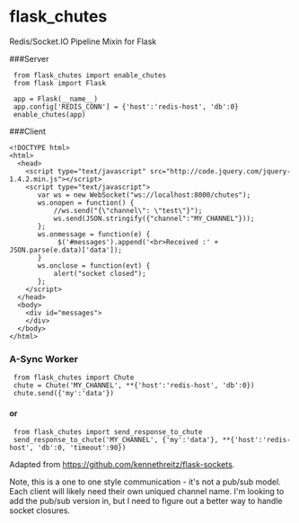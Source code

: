 flask_chutes
============

Redis/Socket.IO Pipeline Mixin for Flask

###Server


     from flask_chutes import enable_chutes
     from flask import Flask
    
     app = Flask(__name__)
     app.config['REDIS_CONN'] = {'host':'redis-host', 'db':0}
     enable_chutes(app)
    
###Client


    <!DOCTYPE html>
    <html>
      <head>
        <script type="text/javascript" src="http://code.jquery.com/jquery-1.4.2.min.js"></script>
        <script type="text/javascript">
           var ws = new WebSocket("ws://localhost:8000/chutes");
           ws.onopen = function() {
               //ws.send("{\"channel\": \"test\"}");
               ws.send(JSON.stringify({"channel":"MY_CHANNEL"}));
           };
           ws.onmessage = function(e) {
                $('#messages').append('<br>Received :' + JSON.parse(e.data)['data']);
           }
           ws.onclose = function(evt) {
               alert("socket closed");
           };
        </script>
      </head>
      <body>
        <div id="messages">
        </div>
      </body>
    </html>
    
    
### A-Sync Worker

     from flask_chutes import Chute
     chute = Chute('MY_CHANNEL', **{'host':'redis-host', 'db':0})
     chute.send({'my':'data'})

#### or

     from flask_chutes import send_response_to_chute
     send_response_to_chute('MY_CHANNEL', {'my':'data'}, **{'host':'redis-host', 'db':0, 'timeout':90})



Adapted from https://github.com/kennethreitz/flask-sockets.

Note, this is a one to one style communication - it's not a pub/sub model.  Each client will likely need their own uniqued channel name.  I'm looking to add the pub/sub version in, but I need to figure out a better way to handle socket closures.

    
